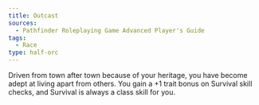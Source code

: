```yaml
---
title: Outcast
sources:
  - Pathfinder Roleplaying Game Advanced Player's Guide
tags:
  - Race
type: half-orc
---
```


Driven from town after town because of your heritage, you have become adept at living apart from others. You gain a +1 trait bonus on Survival skill checks, and Survival is always a class skill for you.


